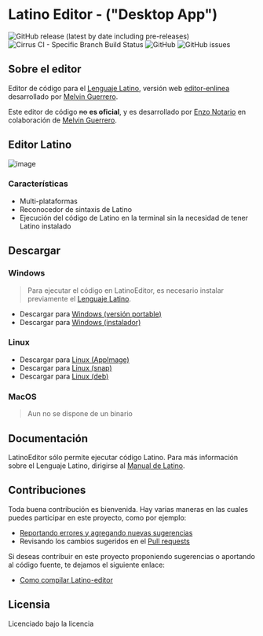 # Latino Editor - ("Desktop App")
![GitHub release (latest by date including pre-releases)](https://img.shields.io/github/v/release/lenguaje-latino/latino-editor?include_prereleases)
![Cirrus CI - Specific Branch Build Status](https://img.shields.io/cirrus/github/lenguaje-latino/latino-editor/main)
![GitHub](https://img.shields.io/github/license/lenguaje-latino/latino-editor)
![GitHub issues](https://img.shields.io/github/issues/lenguaje-latino/latino-editor?label=bug%20issues)

## Sobre el editor

Editor de código para el [Lenguaje Latino](https://www.lenguajelatino.org/), versión web [editor-enlinea](https://editor.lenguajelatino.org/) desarrollado por [Melvin Guerrero](https://github.com/MelvinG24).

Este editor de código ~~no~~ **es oficial**, y es desarrollado por [Enzo Notario](https://enzonotario.me) en colaboración de [Melvin Guerrero](https://github.com/MelvinG24).

## Editor Latino
![image](https://user-images.githubusercontent.com/10469299/161657579-8a119db5-042c-486d-9d2b-3f22925bbc56.png)

### Características

* Multi-plataformas
* Reconocedor de sintaxis de Latino
* Ejecución del código de Latino en la terminal sin la necesidad de tener Latino instalado

## Descargar

### Windows
> Para ejecutar el código en LatinoEditor, es necesario instalar previamente el [Lenguaje Latino](https://github.com/MelvinG24/Latino/releases/download/v1.4.1/Latino-1.4.1-Win.exe).

- Descargar para [Windows (versión portable)](https://github.com/enzonotario/latino-editor/releases/download/v0.0.1-alpha.0/LatinoEditor.0.0.1-alpha.0.exe)
- Descargar para [Windows (instalador)](https://github.com/enzonotario/latino-editor/releases/download/v0.0.1-alpha.0/LatinoEditor.Instalador.0.0.1-alpha.0.exe)

### Linux
- Descargar para [Linux (AppImage)](https://github.com/enzonotario/latino-editor/releases/download/v0.0.1-alpha.0/LatinoEditor-0.0.1-alpha.0.AppImage)
- Descargar para [Linux (snap)](https://github.com/enzonotario/latino-editor/releases/download/v0.0.1-alpha.0/latino-editor_0.0.1-alpha.0_amd64.snap)
- Descargar para [Linux (deb)](https://github.com/enzonotario/latino-editor/releases/download/v0.0.1-alpha.0/latino-editor_0.0.1-alpha.0_amd64.deb)

### MacOS
> Aun no se dispone de un binario

## Documentación

LatinoEditor sólo permite ejecutar código Latino. Para más información sobre el Lenguaje Latino, dirigirse al [Manual de Latino](https://manual.lenguajelatino.org/es/stable/).

## Contribuciones

Toda buena contribución es bienvenida. Hay varias maneras en las cuales puedes participar en este proyecto, como por ejemplo:

* [Reportando errores y agregando nuevas sugerencias](https://github.com/lenguaje-latino/latino-editor/issues)
* Revisando los cambios sugeridos en el [Pull requests](https://github.com/lenguaje-latino/latino-editor/pulls)


Si deseas contribuir en este proyecto proponiendo sugerencias o aportando al código fuente, te dejamos el siguiente enlace:

* [Como compilar Latino-editor](https://github.com/lenguaje-latino/latino-editor/.readme/Como_Compilar.md)

## Licensia
Licenciado bajo la licencia
